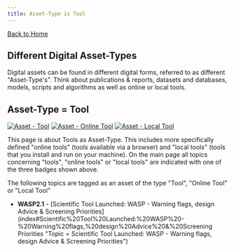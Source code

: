 ```yaml
---
title: Asset-Type is Tool
---
```


[Back to Home](index)

## Different Digital Asset-Types

Digital assets can be found in different digital forms, referred to as different "Asset-Type's". Think about publications & reports, datasets and databases, models, scripts and algorithms as well as online or local tools. 

## Asset-Type = Tool

[![Asset - Tool](https://img.shields.io/badge/Asset--Type-Tool-Red?logo=academia&logoColor=red&color=red)](tags "Asset-Type = Tool")
[![Asset - Online Tool](https://img.shields.io/badge/Asset--Type-Online_Tool-Red?logo=academia&logoColor=red&color=red)](tags "Asset-Type = Online Tool")
[![Asset - Local Tool](https://img.shields.io/badge/Asset--Type-Local_Tool-Red?logo=academia&logoColor=red&color=red)](tags "Asset-Type = Local Tool")

This page is about Tools as Asset-Type. This includes more specifically defined "online tools" (tools available via a browser) and "local tools" (tools that you install and run on your machine). On the main page all topics concerning "tools", "online tools" or "local tools" are indicated with one of the three badges shown above.

The following topics are tagged as an asset of the type "Tool", "Online Tool" or "Local Tool"
- **WASP2.1** - [Scientific Tool Launched: WASP - Warning flags, design Advice & Screening Priorities](index#Scientific%20Tool%20Launched:%20WASP%20-%20Warning%20flags,%20design%20Advice%20&%20Screening Priorities "Topic = Scientific Tool Launched: WASP - Warning flags, design Advice & Screening Priorities")
